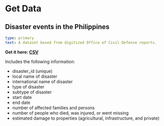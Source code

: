 # Get Data

## Disaster events in the Philippines

```yaml remark
type: primary
text: A dataset based from digitized Office of Civil Defense reports.
```

**Get it here: [CSV](../data/disasters.csv)**

Includes the following information:
- disaster_id (unique)
- local name of disaster
- international name of disaster
- type of disaster
- subtype of disaster
- start date
- end date
- number of affected families and persons
- number of people who died, was injured, or went missing
- estimated damage to properties (agricultural, infrastructure, and private)